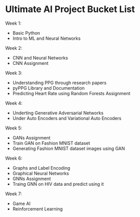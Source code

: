 # Ultimate AI Project Bucket List

Week 1:
- Basic Python
- Intro to ML and Neural Networks

Week 2:
- CNN and Neural Networks
- CNN Assignment

Week 3:
- Understanding PPG through research papers
- pyPPG Library and Documentation
- Predicting Heart Rate using Random Forests Assignment

Week 4:
- Underting Generative Adversarial Networks
- Under Auto Encoders and Variational Auto Encoders

Week 5:
- GANs Assignment
- Train GAN on Fashion MNIST dataset
- Generating Fashion MNIST dataset images using GAN

Week 6:
- Graphs and Label Encoding
- Graphical Neural Networks
- GNNs Assignment
- Traing GNN on HIV data and predict using it

Week 7:
- Game AI
- Reinforcement Learning
